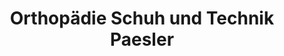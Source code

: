 ---
title: "Orthopädie Schuh und Technik Paesler"
url: /berlin/orthopaedie-schuh-und-technik-paesler/
shop: Sanitätshaus
---